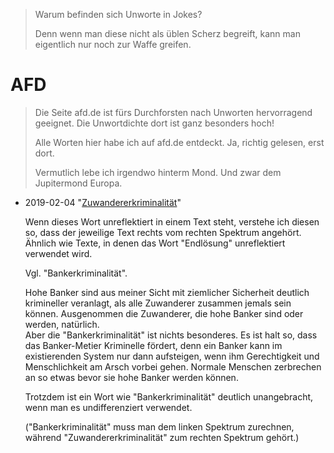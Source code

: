 > Warum befinden sich Unworte in Jokes?
>
> Denn wenn man diese nicht als üblen Scherz begreift, kann man eigentlich nur noch zur Waffe greifen.

# AFD

> Die Seite afd.de ist fürs Durchforsten nach Unworten hervorragend geeignet.
> Die Unwortdichte dort ist ganz besonders hoch!
>
> Alle Worten hier habe ich auf afd.de entdeckt.  Ja, richtig gelesen, erst dort.
>
> Vermutlich lebe ich irgendwo hinterm Mond.  Und zwar dem Jupitermond Europa.

- 2019-02-04 "[Zuwandererkriminalität](https://www.google.com/search?q=Zuwandererkriminalit%C3%A4t)"

  Wenn dieses Wort unreflektiert in einem Text steht, verstehe ich diesen so,
  dass der jeweilige Text rechts vom rechten Spektrum angehört.  
  Ähnlich wie Texte, in denen das Wort "Endlösung" unreflektiert verwendet wird.
  
  Vgl. "Bankerkriminalität".  
  
  Hohe Banker sind aus meiner Sicht mit ziemlicher Sicherheit deutlich krimineller veranlagt,
  als alle Zuwanderer zusammen jemals sein können.  Ausgenommen die Zuwanderer, die hohe Banker sind oder werden, natürlich.  
  Aber die "Bankerkriminalität" ist nichts besonderes.  Es ist halt so, dass das Banker-Metier Kriminelle fördert,
  denn ein Banker kann im existierenden System nur dann aufsteigen,
  wenn ihm Gerechtigkeit und Menschlichkeit am Arsch vorbei gehen.
  Normale Menschen zerbrechen an so etwas bevor sie hohe Banker werden können.
  
  Trotzdem ist ein Wort wie "Bankerkriminalität" deutlich unangebracht, wenn man es undifferenziert verwendet.

  ("Bankerkriminalität" muss man dem linken Spektrum zurechnen, während "Zuwandererkriminalität" zum rechten Spektrum gehört.)
